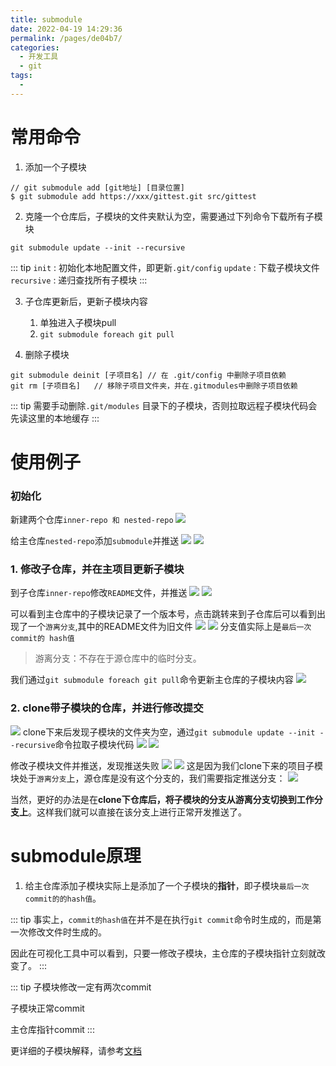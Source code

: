```yaml
---
title: submodule
date: 2022-04-19 14:29:36
permalink: /pages/de04b7/
categories:
  - 开发工具
  - git
tags:
  - 
---
```



# 常用命令

1.  添加一个子模块
```
// git submodule add [git地址] [目录位置]
$ git submodule add https://xxx/gittest.git src/gittest
```

2.  克隆一个仓库后，子模块的文件夹默认为空，需要通过下列命令下载所有子模块
```
git submodule update --init --recursive
```

::: tip
`init` : 初始化本地配置文件，即更新`.git/config`
`update` : 下载子模块文件
`recursive` : 递归查找所有子模块
:::

3.  子仓库更新后，更新子模块内容
    1. 单独进入子模块pull
    2. `git submodule foreach git pull`

4. 删除子模块
```
git submodule deinit [子项目名] // 在 .git/config 中删除子项目依赖
git rm [子项目名]   // 移除子项目文件夹，并在.gitmodules中删除子项目依赖
```
::: tip
需要手动删除`.git/modules` 目录下的子模块，否则拉取远程子模块代码会先读这里的本地缓存
:::

# 使用例子

### 初始化
新建两个仓库`inner-repo 和 nested-repo`
![](https://s2.loli.net/2022/04/19/fwtou8gBkGr7sLZ.png)

给主仓库`nested-repo`添加`submodule`并推送
![](https://s2.loli.net/2022/04/19/1W6Bjvos8UHJqtr.png)
![](https://s2.loli.net/2022/04/19/cQ7l5DUnmGzeMgd.png)

### 1. 修改子仓库，并在主项目更新子模块

到子仓库`inner-repo`修改`README`文件，并推送
![](https://s2.loli.net/2022/04/19/4xaR6LscWUmGfCb.png)
![](https://s2.loli.net/2022/04/19/jsAxdeuwRF1nXCc.png)

可以看到主仓库中的子模块记录了一个版本号，点击跳转来到子仓库后可以看到出现了一个`游离分支`,其中的README文件为旧文件
![](https://s2.loli.net/2022/04/19/4D5agbMFXC1GHvE.png)
![](https://s2.loli.net/2022/04/19/eWCTvNy1MiZFKUh.png)
分支值实际上是`最后一次commit的 hash值`

> 游离分支：不存在于源仓库中的临时分支。

我们通过`git submodule foreach git pull`命令更新主仓库的子模块内容
![](https://s2.loli.net/2022/04/19/wjcVmynTGlKozWL.png)


### 2. clone带子模块的仓库，并进行修改提交
![](https://s2.loli.net/2022/04/19/Zt5w2cVFUY8bHjO.png)
clone下来后发现子模块的文件夹为空，通过`git submodule update --init --recursive`命令拉取子模块代码
![](https://s2.loli.net/2022/04/19/6mWhMouvqdBJkcn.png)
![](https://s2.loli.net/2022/04/19/W8Oc7KvLHrCyXMI.png)

修改子模块文件并推送，发现推送失败
![](https://s2.loli.net/2022/04/19/cwXVd9AxE57l1rW.png)
![](https://s2.loli.net/2022/04/19/p8iAOZ73KzJdw9k.png)
这是因为我们clone下来的项目子模块处于`游离分支`上，源仓库是没有这个分支的，我们需要指定推送分支：
![](https://s2.loli.net/2022/04/19/p73dZzNWUKV4mHq.png)

当然，更好的办法是在**clone下仓库后，将子模块的分支从游离分支切换到工作分支上**。这样我们就可以直接在该分支上进行正常开发推送了。


# submodule原理
1. 给主仓库添加子模块实际上是添加了一个子模块的**指针**，即子模块`最后一次commit的的hash值`。

::: tip 
事实上，`commit的hash值`在并不是在执行`git commit`命令时生成的，而是第一次修改文件时生成的。

因此在可视化工具中可以看到，只要一修改子模块，主仓库的子模块指针立刻就改变了。
:::

::: tip 
子模块修改一定有两次commit

子模块正常commit

主仓库指针commit
:::



更详细的子模块解释，请参考[文档](https://git-scm.com/book/zh/v2/Git-%E5%B7%A5%E5%85%B7-%E5%AD%90%E6%A8%A1%E5%9D%97)
